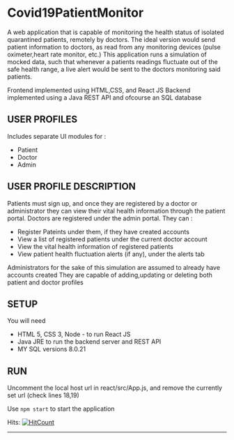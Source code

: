 # Covid19PatientMonitor

A web application that is capable of monitoring the health status of isolated quarantined patients, remotely by doctors.
The ideal version would send patient information to doctors, as read from any monitoring devices (pulse oximeter,heart rate monitor, etc.)
This application runs a simulation of mocked data, such that whenever a patients readings fluctuate out of the safe health range, a live alert
would be sent to the doctors monitoring  said patients.

Frontend implemented using HTML,CSS, and React JS
Backend implemented using a Java REST API and ofcourse an SQL database

## USER PROFILES
Includes separate UI modules for :
<ul>
<li>Patient</li>
<li>Doctor</li>
<li>Admin</li>
</ul>

## USER PROFILE DESCRIPTION
<p>
Patients must sign up, and once they are registered by a doctor or administrator they can view their vital health information through the patient portal.
Doctors are registered under the admin portal. They can :
<ul>
<li>Register Pateints under them, if they have created accounts</li>
<li>View a list of registered patients under the current doctor account</li>
<li>View the vital health information of registered patients</li>
<li>View patient health fluctuation alerts (if any), under the alerts tab</li>
</ul>
Administrators for the sake of this simulation are assumed to already have accounts created
They are capable of adding,updating or deleting both patient and doctor profiles
</p>

## SETUP
You will need
<ul>
<li>HTML 5, CSS 3, Node - to run React JS</li>
<li>Java JRE to run the backend server and REST API</li>
<li>MY SQL versions 8.0.21</li>
</ul>



## RUN
Uncomment the local host url in react/src/App.js, and remove the currently set url (check lines 18,19)

Use <code>npm start</code> to start the application

Hits:
[![HitCount](http://hits.dwyl.com/Sumo-99/Covid19PatientMonitor.svg)](http://hits.dwyl.com/Sumo-99/Covid19PatientMonitor)

<hr>
